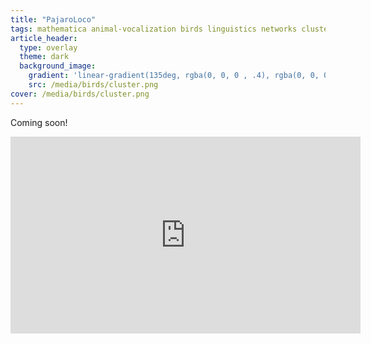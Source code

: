 ```yaml
---
title: "PajaroLoco"
tags: mathematica animal-vocalization birds linguistics networks clustering
article_header:
  type: overlay
  theme: dark
  background_image:
    gradient: 'linear-gradient(135deg, rgba(0, 0, 0 , .4), rgba(0, 0, 0, .4))'
    src: /media/birds/cluster.png
cover: /media/birds/cluster.png
---
```


Coming soon!

<!--more-->

<center><iframe width="560" height="315" src="https://www.youtube.com/embed/videoseries?list=PLRzY6w7pvIWqz0IBWiS7bfwldaYSbS4Js" title="YouTube video player" frameborder="0" allow="accelerometer; autoplay; clipboard-write; encrypted-media; gyroscope; picture-in-picture" allowfullscreen></iframe></center>